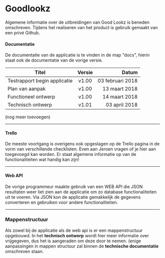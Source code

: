# Goodlookz
Algemene informatie over de uitbreidingen van Good Lookz is beneden omschreven. Tijdens het realiseren van het product is gebruik gemaakt van een privé Github.


#### Documentatie
De documentatie van de applicatie is te vinden in de map "docs", hierin staat ook de documentatie van de vorige versie.

| Titel                           | Versie | Datum            |
| ------------------------------- | :----: | ---------------: |
| Testrapport begin applicatie    | v1.00  | 03 februari 2018 |
| Plan van aanpak                 | v1.00  | 13 maart 2018    |
| Functioneel ontwerp             | v1.00  | 14 maart 2018    |
| Technisch ontwerp               | v1.01  | 03 april 2018    |

(nog meer toevoegen)
___

#### Trello
De meeste voortgang is overigens ook opgeslagen op de Trello pagina in de vorm van verschillende checklisten. Even aan Jeroen vragen of je hier aan toegevoegd kan worden. Er staat algemene informatie op van de functionaliteiten wat handig kan zijn!
___

#### Web API
De vorige programmeur maakte gebruik van een WEB API die JSON resultaten weer liet zien aan de applicatie om zo database functionaliteiten uit te voeren. Via JSON kon de applicatie gemakkelijk de gegevens converteren en gebruiken voor andere functionaliteiten. 
___

### Mappenstructuur
Als zowel bij de applicatie als de web api is er een mappenstructuur opgebouwd. In het **technisch ontwerp** wordt hier meer informatie over vrijgegeven, dus het is aangeraden om deze door te nemen. (enige aanpassingen in mappen structuur zal binnen de **technische documentatie** omschreven staan.
